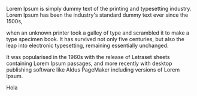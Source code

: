 Lorem Ipsum is simply dummy text of the printing and typesetting industry. Lorem Ipsum has been the industry's standard dummy text ever since the 1500s, 

when an unknown printer took a galley of type and scrambled it to make a type specimen book. It has survived not only five centuries, but also the leap into electronic typesetting, remaining essentially unchanged.

 It was popularised in the 1960s with the release of Letraset sheets containing Lorem Ipsum passages, and more recently with desktop publishing software like Aldus PageMaker including versions of Lorem Ipsum.


Hola